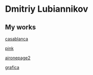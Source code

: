 # Dmitriy Lubiannikov

## My works

[casablanca](https://dmitriylu.github.io/casablanca/ "my work")

[pink](https://dmitriylu.github.io/pink/ "my work")

[aironepage2](https://dmitriylu.github.io/aironepage2/ "my work")

[grafica](https://dmitriylu.github.io/grafica/ "my work")


